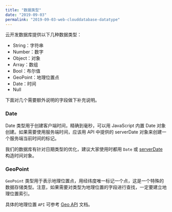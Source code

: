 ```yaml
---
title: "数据类型"
date: "2019-09-03"
permalink: "2019-09-03-web-clouddatabase-datatype"
---
```


云开发数据库提供以下几种数据类型：

- String：字符串
- Number：数字
- Object：对象
- Array：数组
- Bool：布尔值
- GeoPoint：地理位置点
- Date：时间
- Null

下面对几个需要额外说明的字段做下补充说明。

### Date

Date 类型用于创建客户端时间，精确到毫秒，可以用 JavaScript 内置 Date 对象创建。如果需要使用服务端时间，应该用 API 中提供的 serverDate 对象来创建一个服务端当前时间的标记。

我们的数据库有针对日期类型的优化，建议大家使用时都用 `Date` 或 [serverDate](https://developers.weixin.qq.com/miniprogram/dev/wxcloud/reference-client-api/database/db.serverDate.html) 构造时间对象。

### GeoPoint

`GeoPoint` 类型用于表示地理位置点，用经纬度唯一标记一个点，这是一个特殊的数据存储类型。注意，如果需要对类型为地理位置的字段进行查找，一定要建立地理位置索引。

具体的地理位置 `API` 可参考 [Geo API](https://developers.weixin.qq.com/miniprogram/dev/wxcloud/reference-client-api/database/db.geo.html) 文档。
